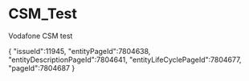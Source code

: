 # CSM_Test
Vodafone CSM test

{
"issueId":11945,
"entityPageId":7804638,
"entityDescriptionPageId":7804641,
"entityLifeCyclePageId":7804677,
"pageId":7804687
}
